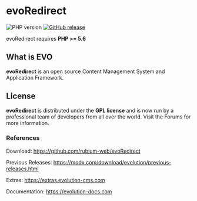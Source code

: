 # evoRedirect

![PHP version](https://img.shields.io/badge/PHP->=v5.6-green.svg?php=5.6)    [![GitHub release](https://img.shields.io/github/release/evolution-cms/evolution.svg)](https://github.com/rubium-web/evoRedirect)

evoRedirect requires **PHP >= 5.6**

## What is EVO

**evoRedirect** is an open source Content Management System and Application Framework.

## License

**evoRedirect** is distributed under the **GPL license** and is now run by a professional team of developers from all over the world. Visit the Forums for more information.

### References

Download:
https://github.com/rubium-web/evoRedirect

Previous Releases:
https://modx.com/download/evolution/previous-releases.html

Extras:
https://extras.evolution-cms.com

Documentation:
https://evolution-docs.com
